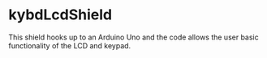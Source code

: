 kybdLcdShield
=============
This shield hooks up to an Arduino Uno and the code allows the user basic functionality of the LCD and keypad.
